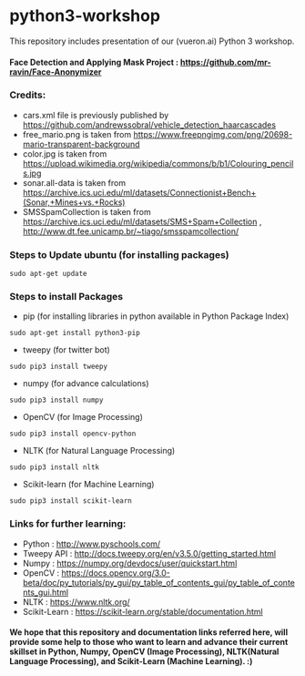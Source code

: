 # python3-workshop

This repository includes presentation of our (vueron.ai) Python 3 workshop.

#### Face Detection and Applying Mask Project : https://github.com/mr-ravin/Face-Anonymizer

### Credits:

- cars.xml file is previously published by https://github.com/andrewssobral/vehicle_detection_haarcascades
- free_mario.png is taken from https://www.freepngimg.com/png/20698-mario-transparent-background
- color.jpg is taken from https://upload.wikimedia.org/wikipedia/commons/b/b1/Colouring_pencils.jpg
- sonar.all-data is taken from https://archive.ics.uci.edu/ml/datasets/Connectionist+Bench+(Sonar,+Mines+vs.+Rocks)
- SMSSpamCollection is taken from https://archive.ics.uci.edu/ml/datasets/SMS+Spam+Collection ,  http://www.dt.fee.unicamp.br/~tiago/smsspamcollection/

### Steps to Update ubuntu (for installing packages)
```
sudo apt-get update
```

### Steps to install Packages

- pip (for installing libraries in python available in Python Package Index)
```
sudo apt-get install python3-pip
```

- tweepy (for twitter bot)
```
sudo pip3 install tweepy
```

- numpy (for advance calculations)
```
sudo pip3 install numpy
```

- OpenCV (for Image Processing)
``` 
sudo pip3 install opencv-python
```

- NLTK (for Natural Language Processing)
```
sudo pip3 install nltk
```

- Scikit-learn (for Machine Learning)
```
sudo pip3 install scikit-learn
```

### Links for further learning:

- Python : http://www.pyschools.com/
- Tweepy API : http://docs.tweepy.org/en/v3.5.0/getting_started.html
- Numpy : https://numpy.org/devdocs/user/quickstart.html
- OpenCV : https://docs.opencv.org/3.0-beta/doc/py_tutorials/py_gui/py_table_of_contents_gui/py_table_of_contents_gui.html
- NLTK : https://www.nltk.org/
- Scikit-Learn : https://scikit-learn.org/stable/documentation.html


#### We hope that this repository and documentation links referred here, will provide some help to those who want to learn and advance their current skillset in Python, Numpy, OpenCV (Image Processing), NLTK(Natural Language Processing), and Scikit-Learn (Machine Learning).  :)
